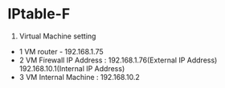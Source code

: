 # IPtable-F

1. Virtual Machine setting

* 1 VM router - 192.168.1.75
* 2 VM Firewall IP Address : 192.168.1.76(External IP Address)
                             192.168.10.1(Internal IP Address)
* 3 VM Internal Machine : 192.168.10.2
